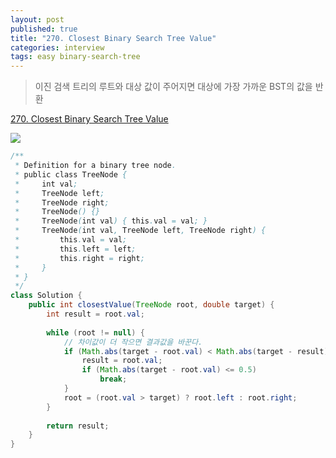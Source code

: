 ```yaml
---
layout: post
published: true
title: "270. Closest Binary Search Tree Value"
categories: interview
tags: easy binary-search-tree
---
```


> 이진 검색 트리의 루트와 대상 값이 주어지면 대상에 가장 가까운 BST의 값을 반환

[270. Closest Binary Search Tree Value](https://leetcode.com/problems/closest-binary-search-tree-value/)

![](https://assets.leetcode.com/uploads/2021/03/12/closest1-1-tree.jpg)

```java
/**
 * Definition for a binary tree node.
 * public class TreeNode {
 *     int val;
 *     TreeNode left;
 *     TreeNode right;
 *     TreeNode() {}
 *     TreeNode(int val) { this.val = val; }
 *     TreeNode(int val, TreeNode left, TreeNode right) {
 *         this.val = val;
 *         this.left = left;
 *         this.right = right;
 *     }
 * }
 */
class Solution {
    public int closestValue(TreeNode root, double target) {
        int result = root.val;   
        
        while (root != null) {
            // 차이값이 더 작으면 결과값을 바꾼다.
            if (Math.abs(target - root.val) < Math.abs(target - result)) {
                result = root.val;
                if (Math.abs(target - root.val) <= 0.5)
					break;
            }      
            root = (root.val > target) ? root.left : root.right;
        }     
        
        return result;
    }
}
```